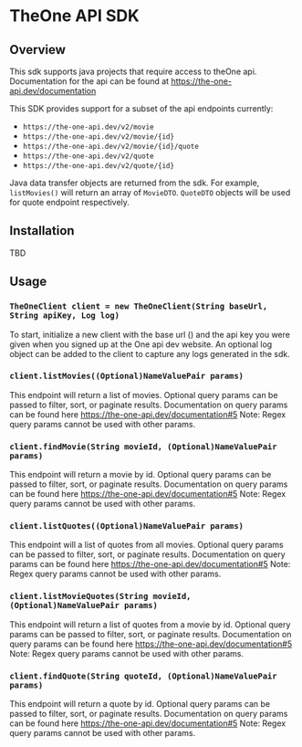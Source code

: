 # TheOne API SDK

## Overview
This sdk supports java projects that require access to theOne api. Documentation
for the api can be found at https://the-one-api.dev/documentation

This SDK provides support for a subset of the api endpoints currently:
* ``` https://the-one-api.dev/v2/movie ```
* ``` https://the-one-api.dev/v2/movie/{id} ```
* ``` https://the-one-api.dev/v2/movie/{id}/quote ```
* ``` https://the-one-api.dev/v2/quote ```
* ``` https://the-one-api.dev/v2/quote/{id} ```

Java data transfer objects are returned from the sdk. For example, `listMovies()`
will return an array of `MovieDTO`.  `QuoteDTO` objects will be used for quote endpoint respectively.

## Installation

TBD

## Usage

### `TheOneClient client = new TheOneClient(String baseUrl, String apiKey, Log log)`
To start, initialize a new client with the base url () and the api key you were given when you signed
up at the One api dev website. An optional log object can be added to the client to capture any logs 
generated in the sdk.

### `client.listMovies((Optional)NameValuePair params)`
This endpoint will return a list of movies. Optional query params can be passed to filter, sort, or paginate results.
Documentation on query params can be found here https://the-one-api.dev/documentation#5
Note: Regex query params cannot be used with other params.

### `client.findMovie(String movieId, (Optional)NameValuePair params)`
This endpoint will return a movie by id. Optional query params can be passed to filter, sort, or paginate results.
Documentation on query params can be found here https://the-one-api.dev/documentation#5
Note: Regex query params cannot be used with other params.

### `client.listQuotes((Optional)NameValuePair params)`
This endpoint will a list of quotes from all movies. Optional query params can be passed to filter, sort, or paginate results.
Documentation on query params can be found here https://the-one-api.dev/documentation#5
Note: Regex query params cannot be used with other params.

### `client.listMovieQuotes(String movieId, (Optional)NameValuePair params)`
This endpoint will return a list of quotes from a movie by id. Optional query params can be passed to filter, sort, or paginate results.
Documentation on query params can be found here https://the-one-api.dev/documentation#5
Note: Regex query params cannot be used with other params.

### `client.findQuote(String quoteId, (Optional)NameValuePair params)`
This endpoint will return a quote by id. Optional query params can be passed to filter, sort, or paginate results.
Documentation on query params can be found here https://the-one-api.dev/documentation#5
Note: Regex query params cannot be used with other params.
